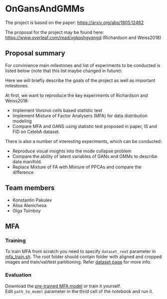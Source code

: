 # OnGansAndGMMs

The project is based on the paper: https://arxiv.org/abs/1805.12462

The proposal for the project may be found here: https://www.overleaf.com/read/xgkqshgyqngd (Richardson  and  Weiss2018)

## Proposal summary

For convinience main milestones and list of experiments to be conducted is listed below (note that this list maybe changed in future):

Here we will briefly describe the goals of the project as well as important milestones.

At first, we want to reproduce the key experiments of Richardson  and  Weiss2018:
- Implement Voronoi cells based statistic test
- Implement Mixture of Factor Analysers (MFA) for data distribution modeling
- Compare MFA and GANS using statistic test proposed in paper, IS and FID on CelebA dataset.

There is also a number of interesting experiments, which can be conducted:
- Reproduce visual insights into the mode collapse problem
- Compare the ability of latent variables of GANs and GMMs to describe data manifold.
- Replace Mixture of FA with Mixture of PPCAs and compare the difference

## Team members
- Konstantin Pakulev
- Alisa Alenicheva
- Olga Tsimboy

## MFA
### Training
To train MFA from scratch you need to specify ```dataset_root``` parameter in [mfa_train.sh](mfa_train.sh). The root folder should contain folder with aligned and cropped images and train/val/test partitioning. Refer [dataset page](http://mmlab.ie.cuhk.edu.hk/projects/CelebA.html) for more info.

### Evaluation
Download the [pre-trained MFA model](https://drive.google.com/open?id=1CdSbcTV-zK55vVi3tZ-tXy0zGynZkIwp) or train it yourself.<br>
Edit ```path_to_model``` parameter in the thrid cell of the notebook and run it.

